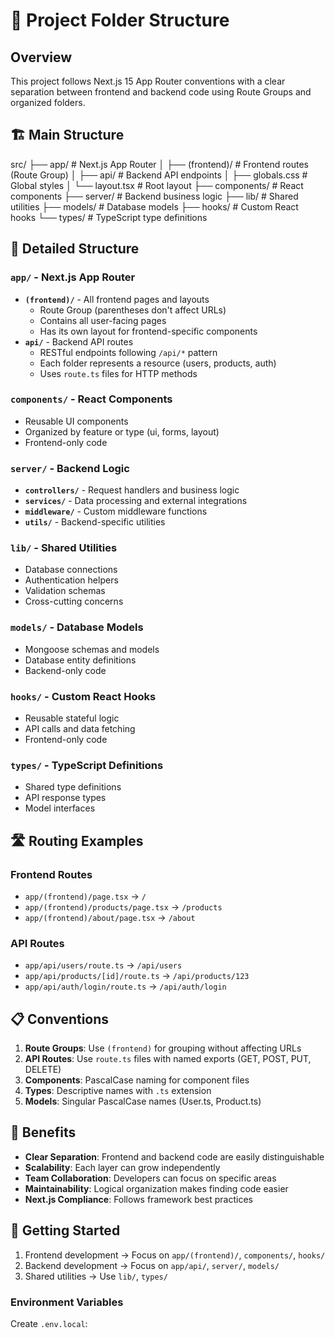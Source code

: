 # 📁 Project Folder Structure

## Overview

This project follows Next.js 15 App Router conventions with a clear separation between frontend and backend code using Route Groups and organized folders.

## 🏗️ Main Structure

src/
├── app/ # Next.js App Router
│ ├── (frontend)/ # Frontend routes (Route Group)
│ ├── api/ # Backend API endpoints
│ ├── globals.css # Global styles
│ └── layout.tsx # Root layout
├── components/ # React components
├── server/ # Backend business logic
├── lib/ # Shared utilities
├── models/ # Database models
├── hooks/ # Custom React hooks
└── types/ # TypeScript type definitions

## 📂 Detailed Structure

### `app/` - Next.js App Router

- **`(frontend)/`** - All frontend pages and layouts
  - Route Group (parentheses don't affect URLs)
  - Contains all user-facing pages
  - Has its own layout for frontend-specific components
- **`api/`** - Backend API routes
  - RESTful endpoints following `/api/*` pattern
  - Each folder represents a resource (users, products, auth)
  - Uses `route.ts` files for HTTP methods

### `components/` - React Components

- Reusable UI components
- Organized by feature or type (ui, forms, layout)
- Frontend-only code

### `server/` - Backend Logic

- **`controllers/`** - Request handlers and business logic
- **`services/`** - Data processing and external integrations
- **`middleware/`** - Custom middleware functions
- **`utils/`** - Backend-specific utilities

### `lib/` - Shared Utilities

- Database connections
- Authentication helpers
- Validation schemas
- Cross-cutting concerns

### `models/` - Database Models

- Mongoose schemas and models
- Database entity definitions
- Backend-only code

### `hooks/` - Custom React Hooks

- Reusable stateful logic
- API calls and data fetching
- Frontend-only code

### `types/` - TypeScript Definitions

- Shared type definitions
- API response types
- Model interfaces

## 🛣️ Routing Examples

### Frontend Routes

- `app/(frontend)/page.tsx` → `/`
- `app/(frontend)/products/page.tsx` → `/products`
- `app/(frontend)/about/page.tsx` → `/about`

### API Routes

- `app/api/users/route.ts` → `/api/users`
- `app/api/products/[id]/route.ts` → `/api/products/123`
- `app/api/auth/login/route.ts` → `/api/auth/login`

## 📋 Conventions

1. **Route Groups**: Use `(frontend)` for grouping without affecting URLs
2. **API Routes**: Use `route.ts` files with named exports (GET, POST, PUT, DELETE)
3. **Components**: PascalCase naming for component files
4. **Types**: Descriptive names with `.ts` extension
5. **Models**: Singular PascalCase names (User.ts, Product.ts)

## 🎯 Benefits

- **Clear Separation**: Frontend and backend code are easily distinguishable
- **Scalability**: Each layer can grow independently
- **Team Collaboration**: Developers can focus on specific areas
- **Maintainability**: Logical organization makes finding code easier
- **Next.js Compliance**: Follows framework best practices

## 🚀 Getting Started

1. Frontend development → Focus on `app/(frontend)/`, `components/`, `hooks/`
2. Backend development → Focus on `app/api/`, `server/`, `models/`
3. Shared utilities → Use `lib/`, `types/`

### Environment Variables

Create `.env.local`:
